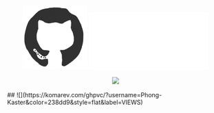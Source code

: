 <div align="center">
<img src="https://github.com/lucvan02/lucvan02/blob/main/githubhi.gif" alt="GitHub Logo" width="150" height="150" />
<img src="https://github.com/lucvan02/lucvan02/blob/main/me.gif" alt="I am Luc" />
</div>
<p align="center"><img src="https://i.giphy.com/RThN0hOS2GO4M.gif" /></p>
## ![](https://komarev.com/ghpvc/?username=Phong-Kaster&color=238dd9&style=flat&label=VIEWS)
